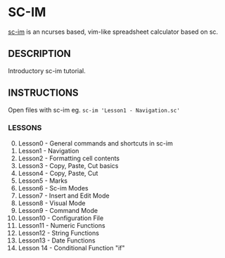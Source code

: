 # SC-IM
[sc-im](https://github.com/andmarti1424/sc-im) is an ncurses based, vim-like spreadsheet calculator based on sc.

## DESCRIPTION
Introductory sc-im tutorial.

## INSTRUCTIONS
Open files with sc-im eg. 
  `sc-im 'Lesson1 - Navigation.sc'`

### LESSONS

0. Lesson0 - General commands and shortcuts in sc-im
1. Lesson1 - Navigation
2. Lesson2 - Formatting cell contents
3. Lesson3 - Copy, Paste, Cut basics
4. Lesson4 - Copy, Paste, Cut
5. Lesson5 - Marks
6. Lesson6 - Sc-im Modes
7. Lesson7 - Insert and Edit Mode
8. Lesson8 - Visual Mode
9. Lesson9 - Command Mode
10. Lesson10 - Configuration File
11. Lesson11 - Numeric Functions
12. Lesson12 - String Functions
13. Lesson13 - Date Functions
14. Lesson 14 - Conditional Function "if"
